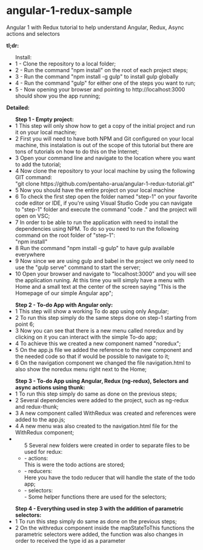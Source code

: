 # angular-1-redux-sample
Angular 1 with Redux tutorial to help understand Angular, Redux, Async actions and selectors

<strong>tl;dr:</strong>
<ul>Install:
    <li>1 - Clone the repository to a local folder;</li>
    <li>2 - Run the command "npm install" on the root of each project steps;</li>
    <li>3 - Run the command "npm install -g gulp" to install gulp globally</li>
    <li>4 - Run the command "gulp" for either one of the steps you want to run;</li>    
    <li>5 - Now opening your browser and pointing to http://localhost:3000 should show you the app running;</li>    
</ul>

<strong>Detailed:</strong>	
<ul><strong>Step 1 - Empty project:</strong>
    <li>1 This step will only show how to get a copy of the initial project and run it on your local machine;</li>
    <li>2 First you will need to have both NPM and Git configured on your local machine, this instalation is out of the scope of this tutorial but there are tons of tutorials on how to do this on the Internet;</li>
    <li>3 Open your command line and navigate to the location where you want to add the tutorial;</li>
    <li>4 Now clone the repository to your local machine by using the following GIT command:<br/>"git clone https://github.com/pentaho-arua/angular-1-redux-tutorial.git"</li>
    <li>5 Now you should have the entire project on your local machine</li>
    <li>6 To check the first step open the folder named "step-1" on your favorite code editor or IDE, if you're using Visual Studio Code you can navigate to "step-1" folder and execute the command "code ." and the project will open on VSC;</li>
    <li>7 In order to be able to run the application with need to install the dependencies using NPM. To do so you need to run the following command on the root folder of "step-1":<br/>"npm install"</li>
    <li>8 Run the command "npm install -g gulp" to have gulp available everywhere</li>
    <li>9 Now since we are using gulp and babel in the project we only need to use the "gulp serve" command to start the server;</li>
    <li>10 Open your browser and navigate to "localhost:3000" and you will see the application runing. At this time you will simply have a menu with Home and a small text at the center of the screen saying "This is the Homepage of our simple Angular app";</li>
</ul>
<ul><strong>Step 2 - To-do App with Angular only:</strong>
    <li>1 This step will show a working To do app using only Angular;</li>
    <li>2 To run this step simply do the same steps done on step-1 starting from point 6;</li>
    <li>3 Now you can see that there is a new menu called noredux and by clicking on it you can interact with the simple To-do app;</li>
    <li>4 To achieve this we created a new component named "noredux";</li>
    <li>5 On the app.js file we added the reference to the new component and the needed code so that if would be possible to navigate to it;</li>
    <li>6 On the navigation component we changed the file navigation.html to also show the noredux menu right next to the Home;</li>
</ul>
<ul><strong>Step 3 - To-do App using Angular, Redux (ng-redux), Selectors and async actions using thunk:</strong>
    <li>1 To run this step simply do same as done on the previous steps;</li>
    <li>2 Several dependencies were added to the project, such as ng-redux and redux-thunk;</li>
    <li>3 A new component called WithRedux was created and references were added to the app.js;</li>
    <li>4 A new menu was also created to the navigation.html file for the WithRedux component;</li>
    <li>
        <ul>5 Several new folders were created in order to separate files to be used for redux:
            <li>- actions:<br/>This is were the todo actions are stored;</li>
            <li>- reducers:<br/>Here you have the todo reducer that will handle the state of the todo app;</li>
            <li>- selectors:<br/>- Some helper functions there are used for the selectors;</li>
        </ul>        
    </li>
</ul>
<ul><strong>Step 4 - Everything used in step 3 with the addition of parametric selectors:</strong>
    <li>1 To run this step simply do same as done on the previous steps;</li>
    <li>2 On the withredux component inside the mapStateToThis functions the parametric selectors were added, the function was also changes in order to received the type id as a parameter</li>
</ul>
